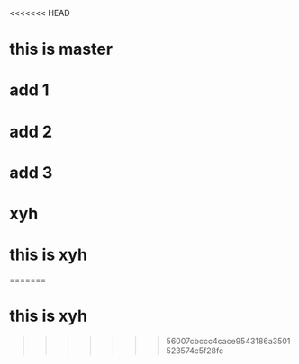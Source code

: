 <<<<<<< HEAD
# this is master
# add 1
# add 2
# add 3
# xyh
# this is xyh

=======
# this is xyh
>>>>>>> 56007cbccc4cace9543186a3501523574c5f28fc
